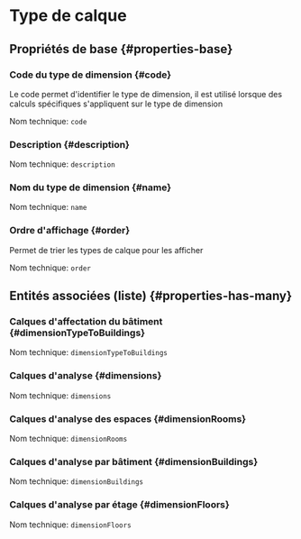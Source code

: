 # Type de calque
<!--- THIS FILE IS GENERATED PLEASE DO NOT EDIT IT DIRECTLY --->



## Propriétés de base {#properties-base} ##

### Code du type de dimension {#code}

Le code permet d'identifier le type de dimension, il est utilisé lorsque des calculs spécifiques s'appliquent sur le type de dimension

Nom technique: ```code```

### Description {#description}



Nom technique: ```description```

### Nom du type de dimension {#name}



Nom technique: ```name```

### Ordre d'affichage {#order}

Permet de trier les types de calque pour les afficher

Nom technique: ```order```




## Entités associées (liste) {#properties-has-many} ##

### Calques d'affectation du bâtiment {#dimensionTypeToBuildings}



Nom technique: ```dimensionTypeToBuildings```

### Calques d'analyse {#dimensions}



Nom technique: ```dimensions```

### Calques d'analyse des espaces {#dimensionRooms}



Nom technique: ```dimensionRooms```

### Calques d'analyse par bâtiment {#dimensionBuildings}



Nom technique: ```dimensionBuildings```

### Calques d'analyse par étage {#dimensionFloors}



Nom technique: ```dimensionFloors```




